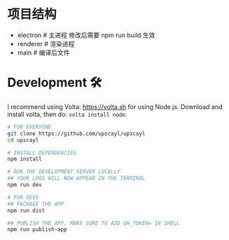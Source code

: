 # 项目结构

- electron # 主进程 修改后需要 npm run build 生效
- renderer # 渲染进程
- main # 编译后文件

# Development 🛠

I recommend using Volta: https://volta.sh for using Node.js.
Download and install volta, then do: `volta install node`.

```bash
# FOR EVERYONE
git clone https://github.com/upscayl/upscayl
cd upscayl

# INSTALL DEPENDENCIES
npm install

# RUN THE DEVELOPMENT SERVER LOCALLY
## YOUR LOGS WILL NOW APPEAR IN THE TERMINAL
npm run dev

# FOR DEVS
## PACKAGE THE APP
npm run dist

## PUBLISH THE APP, MAKE SURE TO ADD GH_TOKEN= IN SHELL
npm run publish-app
```

